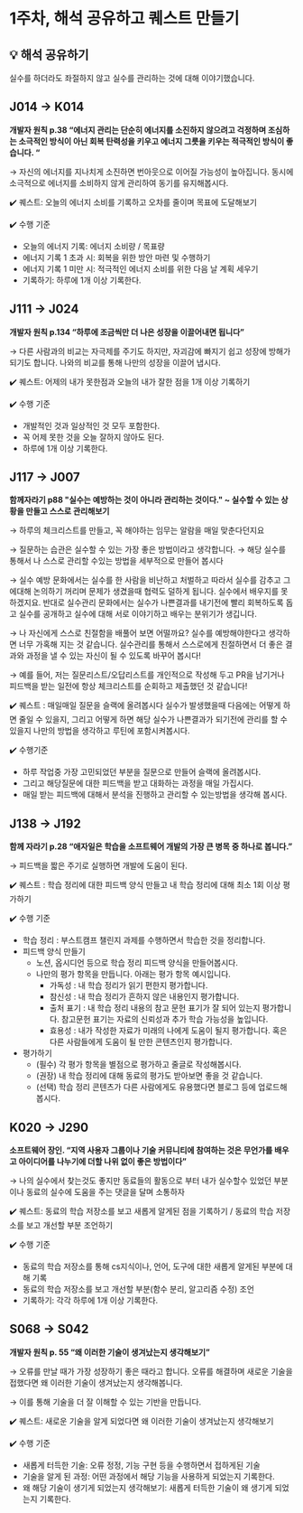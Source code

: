 # 1주차, 해석 공유하고 퀘스트 만들기
## 💡 해석 공유하기

실수를 하더라도 좌절하지 않고 실수를 관리하는 것에 대해 이야기했습니다.

## J014 -> K014
**개발자 원칙 p.38 “에너지 관리는 단순히 에너지를 소진하지 않으려고 걱정하며 조심하는 소극적인 방식이 아닌 회복 탄력성을 키우고 에너지 그릇을 키우는 적극적인 방식이 좋습니다. “**

→ 자신의 에너지를 지나치게 소진하면 번아웃으로 이어질 가능성이 높아집니다. 동시에 소극적으로 에너지를 소비하지 않게 관리하여 동기를 유지해봅시다.

✔️ 퀘스트: 오늘의 에너지 소비를 기록하고 오차를 줄이며 목표에 도달해보기

✔️ 수행 기준

- 오늘의 에너지 기록: 에너지 소비량 / 목표량
- 에너지 기록 1 초과 시: 회복을 위한 방안 마련 및 수행하기
- 에너지 기록 1 미만 시: 적극적인 에너지 소비를 위한 다음 날 계획 세우기
- 기록하기: 하루에 1개 이상 기록한다.

## J111 -> J024
**개발자 원칙 p.134 “하루에 조금씩만 더 나은 성장을 이끌어내면 됩니다”**
    
→ 다른 사람과의 비교는 자극제를 주기도 하지만, 자괴감에 빠지기 쉽고 성장에 방해가 되기도 합니다. 나와의 비교를 통해 나만의 성장을 이끌어 냅시다.
    
✔️ 퀘스트: 어제의 내가 못한점과 오늘의 내가 잘한 점을 1개 이상 기록하기
    
✔️ 수행 기준
    
  - 개발적인 것과 일상적인 것 모두 포함한다.
  - 꼭 어제 못한 것을 오늘 잘하지 않아도 된다.
- 하루에 1개 이상 기록한다.
## J117 -> J007
**함께자라기 p88 "실수는 예방하는 것이 아니라 관리하는 것이다." ~ 실수할 수 있는 상황을 만들고 스스로 관리해보기**

→ 하루의 체크리스트를 만들고, 꼭 해야하는 임무는 알람을 매일 맞춘다던지요

→ 질문하는 습관은 실수할 수 있는 가장 좋은 방법이라고 생각합니다.
→ 해당 실수를 통해서 나 스스로 관리할 수있는 방법을 세부적으로 만들어 봅시다

→ 실수 예방 문화에서는 실수를 한 사람을 비난하고 처벌하고 따라서 실수를 감추고 그에대해 논의하기 꺼리며 문제가 생겼을때 협력도 덜하게 됩니다. 실수에서 배우지를 못하겠지요. 반대로 실수관리 문화에서는 실수가 나쁜결과를 내기전에 빨리 회복하도록 돕고 실수를 공개하고 실수에 대해 서로 이야기하고 배우는 분위기가 생깁니다.

→ 나 자신에게 스스로 친절함을 배풀어 보면 어떨까요? 실수를 예방해야한다고 생각하면 너무 가혹해 지는 것 같습니다. 실수관리를 통해서 스스로에게 친절하면서 더 좋은 결과와 과정을 낼 수 있는 자신이 될 수 있도록 바꾸어 봅시다!

→ 예를 들어, 저는 질문리스트/오답리스트를 개인적으로 작성해 두고 PR을 남기거나 피드백을 받는 일전에 항상 체크리스트를 순회하고 제출했던 것 같습니다!

✔️ 퀘스트 : 매일매일 질문을 슬랙에 올려봅시다 실수가 발생했을때 다음에는 어떻게 하면 줄일 수 있을지, 그리고 어떻게 하면 해당 실수가 나쁜결과가 되기전에 관리를 할 수 있을지 나만의 방법을 생각하고 루틴에 포함시켜봅시다.

✔️ 수행기준  

- 하루 작업중 가장 고민되었던 부분을 질문으로 만들어 슬랙에 올려봅시다.
- 그리고 해당질문에 대한 피드백을 받고 대화하는 과정을 매일 가집시다.      
- 매일 받는 피드백에 대해서 분석을 진행하고 관리할 수 있는방법을 생각해 봅시다.
## J138 -> J192
**함께 자라기 p.28 “애자일은 학습을 소프트웨어 개발의 가장 큰 병목 중 하나로 봅니다.”**

→ 피드백을 짧은 주기로 실행하면 개발에 도움이 된다.

✔️ 퀘스트 : 학습 정리에 대한 피드백 양식 만들고 내 학습 정리에 대해 최소 1회 이상 평가하기

✔️ 수행 기준

- 학습 정리 : 부스트캠프 챌린지 과제를 수행하면서 학습한 것을 정리합니다. 
- 피드백 양식 만들기
    - 노션, 옵시디언 등으로 학습 정리 피드백 양식을 만들어봅시다.
    - 나만의 평가 항목을 만듭니다. 아래는 평가 항목 예시입니다.
        - 가독성 : 내 학습 정리가 읽기 편한지 평가합니다.
        - 참신성 : 내 학습 정리가 흔하지 않은 내용인지 평가합니다.
        - 출처 표기 : 내 학습 정리 내용의 참고 문헌 표기가 잘 되어 있는지 평가합니다. 참고문헌 표기는 자료의 신뢰성과 추가 학습 가능성을 높입니다.
        - 효용성 : 내가 작성한 자료가 미래의 나에게 도움이 될지 평가합니다. 혹은 다른 사람들에게 도움이 될 만한 콘텐츠인지 평가합니다.
- 평가하기
    - (필수) 각 평가 항목을 별점으로 평가하고 줄글로 작성해봅시다.
    - (권장) 내 학습 정리에 대해 동료의 평가도 받아보면 좋을 것 같습니다.
    - (선택) 학습 정리 콘텐츠가 다른 사람에게도 유용했다면 블로그 등에 업로드해봅시다.

## K020 -> J290
**소프트웨어 장인. “지역 사용자 그룹이나 기술 커뮤니티에 참여하는 것은 무언가를 배우고 아이디어를 나누기에 더할 나위 없이 좋은 방법이다”**

→ 나의 실수에서 찾는것도 좋지만 동료들의 활동으로 부터 내가 실수할수 있었던 부분이나 동료의 실수에 도움을 주는 댓글을 달며 소통하자

✔️ 퀘스트: 동료의 학습 저장소를 보고 새롭게 알게된 점을 기록하기 / 동료의 학습 저장소를 보고 개선할 부분 조언하기

✔️ 수행 기준

- 동료의 학습 저장소를 통해 cs지식이나, 언어, 도구에 대한 새롭게 알게된 부분에 대해 기록
- 동료의 학습 저장소를 보고 개선할 부분(함수 분리, 알고리즘 수정) 조언
- 기록하기: 각각 하루에 1개 이상 기록한다.
## S068 -> S042
**개발자 원칙 p. 55 “왜 이러한 기술이 생겨났는지 생각해보기”**

→ 오류를 만날 때가 가장 성장하기 좋은 때라고 합니다. 오류를 해결하며 새로운 기술을 접했다면 왜 이러한 기술이 생겨났는지 생각해봅니다. 

→ 이를 통해 기술을 더 잘 이해할 수 있는 기반을 만듭니다. 

✔️ 퀘스트: 새로운 기술을 알게 되었다면 왜 이러한 기술이 생겨났는지 생각해보기

✔️ 수행 기준

- 새롭게 터득한 기술: 오류 정정, 기능 구현 등을 수행하면서 접하게된 기술
- 기술을 알게 된 과정: 어떤 과정에서 해당 기능을 사용하게 되었는지 기록한다.
- 왜 해당 기술이 생기게 되었는지 생각해보기: 새롭게 터득한 기술이 왜 생기게 되었는지 기록한다.
